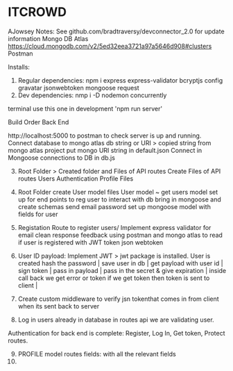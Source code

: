# ITCROWD

AJowsey Notes:
See github.com/bradtraversy/devconnector_2.0 for update information
Mongo DB Atlas https://cloud.mongodb.com/v2/5ed32eea3721a97a5646d908#clusters
Postman

Installs:

1. Regular dependencies: npm i express express-validator bcryptjs config gravatar jsonwebtoken mongoose request
2. Dev dependencies: nmp i -D nodemon concurrently

terminal use this one in development 'npm run server'

Build Order
Back End

http://localhost:5000 to postman to check server is up and running.
Connect database to mongo atlas db string or URI > copied string from mongo atlas project
put mongo URI string in default.json
Connect in Mongoose connections to DB in db.js

3. Root Folder > Created folder and Files of API routes
   Create Files of API routes
   Users
   Authentication
   Profile
   Files

4. Root Folder create User model files
   User model
   ~ get users model set up for end points to reg user to interact with db
   bring in mongoose and create schemas
   send email
   password
   set up mongoose model with fields for user

5. Registation Route to register users/ Implement express validator for email clean response feedback
   using postman and mongo atlas to read if user is registered with JWT token json webtoken

6. User ID payload: Implement JWT > jwt package is installed. User is created hash the password | save user in db | get payload with user id | sign token | pass in payload | pass in the secret & give expiration | inside call back we get error or token if we get token then token is sent to client |

7. Create custom middleware to verify jsn tokenthat comes in from client when its sent back to server
8. Log in users already in database in routes api we are validating user.

Authentication for back end is complete: Register, Log In, Get token, Protect routes. 

9. PROFILE model routes fields: with all the relevant fields 
10. 
